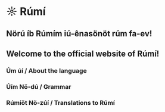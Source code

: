 # ☼ Rúmí

## Nörú íb Rúmím iú-ênasönöt rúm fa-ev! 
## Welcome to the official website of Rúmí! 

### Úm úí / About the language
### Úím Nö-dú / Grammar
### Rúmíöt Nö-zúí / Translations to Rúmí


